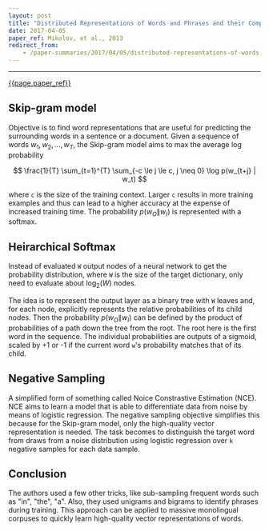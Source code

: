 ```yaml
---
layout: post
title: "Distributed Representations of Words and Phrases and their Compositionality"
date: 2017-04-05
paper_ref: Mikolov, et al., 2013
redirect_from:
    - /paper-summaries/2017/04/05/distributed-representations-of-words-and-phrases.html
---
```


<script type="text/x-mathjax-config">
MathJax.Hub.Config({
  TeX: { equationNumbers: { autoNumber: "AMS" } },
  tex2jax: {inlineMath: [['$','$'], ['\\(','\\)']]}
});
</script>

<script type="text/javascript" async
  src="https://cdn.mathjax.org/mathjax/latest/MathJax.js?config=TeX-MML-AM_CHTML">
</script> 
---

[{{page.paper_ref}}](https://papers.nips.cc/paper/5021-distributed-representations-of-words-and-phrases-and-their-compositionality.pdf)

## Skip-gram model

Objective is to find word representations that are useful for predicting the surrounding words in a sentence or a document. Given a sequence of words $w_1, w_2, ..., w_T$, the Skip-gram model aims to max the average log probability

$$
\frac{1}{T} \sum_{t=1}^{T} \sum_{-c \le j \le c, j \neq 0} \log p(w_{t+j} | w_t)
$$

where `c` is the size of the training context. Larger `c` results in more training examples and thus can lead to a higher accuracy at the expense of increased training time. The probability $p(w_O \| w_I )$ is represented with a softmax.

## Heirarchical Softmax

Instead of evaluated `W` output nodes of a neural network to get the probability distribution, where `W` is the size of the target dictionary, only need to evaluate about $\log_2 (W)$ nodes.

The idea is to represent the output layer as a binary tree with `W` leaves and, for each node, explicitly represents the relative probabilities of its child nodes. Then the probability $p(w_O \| w_I )$ can be defined by the product of probabilities of a path down the tree from the root. The root here is the first word in the sequence. The individual probabilities are outputs of a sigmoid, scaled by +1 or -1 if the current word `w`'s probability matches that of its child.

## Negative Sampling

A simplified form of something called Noice Constrastive Estimation (NCE). NCE aims to learn a model that is able to differentiate data from noise by means of logistic regression. The negative sampling objective simplifies this because for the Skip-gram model, only the high-quality vector representation is needed. The task becomes to distinguish the target word from draws from a noise distribution using logistic regression over `k` negative samples for each data sample.

## Conclusion

The authors used a few other tricks, like sub-sampling frequent words such as "in", "the", "a". Also, they used unigrams and bigrams to identify phrases during training. This approach can be applied to massive monolingual corpuses to quickly learn high-quality vector representations of words.

